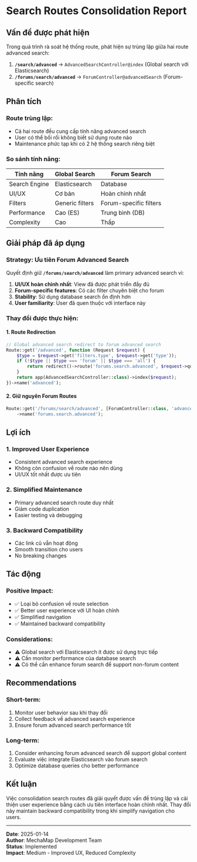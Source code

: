 # Search Routes Consolidation Report

## Vấn đề được phát hiện

Trong quá trình rà soát hệ thống route, phát hiện sự trùng lập giữa hai route advanced search:

1. **`/search/advanced`** → `AdvancedSearchController@index` (Global search với Elasticsearch)
2. **`/forums/search/advanced`** → `ForumController@advancedSearch` (Forum-specific search)

## Phân tích

### Route trùng lập:
- Cả hai route đều cung cấp tính năng advanced search
- User có thể bối rối không biết sử dụng route nào
- Maintenance phức tạp khi có 2 hệ thống search riêng biệt

### So sánh tính năng:

| Tính năng | Global Search | Forum Search |
|-----------|---------------|--------------|
| Search Engine | Elasticsearch | Database |
| UI/UX | Cơ bản | Hoàn chỉnh nhất |
| Filters | Generic filters | Forum-specific filters |
| Performance | Cao (ES) | Trung bình (DB) |
| Complexity | Cao | Thấp |

## Giải pháp đã áp dụng

### Strategy: Ưu tiên Forum Advanced Search

Quyết định giữ **`/forums/search/advanced`** làm primary advanced search vì:

1. **UI/UX hoàn chỉnh nhất**: View đã được phát triển đầy đủ
2. **Forum-specific features**: Có các filter chuyên biệt cho forum
3. **Stability**: Sử dụng database search ổn định hơn
4. **User familiarity**: User đã quen thuộc với interface này

### Thay đổi được thực hiện:

#### 1. Route Redirection
```php
// Global advanced search redirect to forum advanced search
Route::get('/advanced', function (Request $request) {
    $type = $request->get('filters.type', $request->get('type'));
    if (!$type || $type === 'forum' || $type === 'all') {
        return redirect()->route('forums.search.advanced', $request->query());
    }
    return app(AdvancedSearchController::class)->index($request);
})->name('advanced');
```

#### 2. Giữ nguyên Forum Routes
```php
Route::get('/forums/search/advanced', [ForumController::class, 'advancedSearch'])
    ->name('forums.search.advanced');
```

## Lợi ích

### 1. **Improved User Experience**
- Consistent advanced search experience
- Không còn confusion về route nào nên dùng
- UI/UX tốt nhất được ưu tiên

### 2. **Simplified Maintenance**
- Primary advanced search route duy nhất
- Giảm code duplication
- Easier testing và debugging

### 3. **Backward Compatibility**
- Các link cũ vẫn hoạt động
- Smooth transition cho users
- No breaking changes

## Tác động

### Positive Impact:
- ✅ Loại bỏ confusion về route selection
- ✅ Better user experience với UI hoàn chỉnh
- ✅ Simplified navigation
- ✅ Maintained backward compatibility

### Considerations:
- ⚠️ Global search với Elasticsearch ít được sử dụng trực tiếp
- ⚠️ Cần monitor performance của database search
- ⚠️ Có thể cần enhance forum search để support non-forum content

## Recommendations

### Short-term:
1. Monitor user behavior sau khi thay đổi
2. Collect feedback về advanced search experience
3. Ensure forum advanced search performance tốt

### Long-term:
1. Consider enhancing forum advanced search để support global content
2. Evaluate việc integrate Elasticsearch vào forum search
3. Optimize database queries cho better performance

## Kết luận

Việc consolidation search routes đã giải quyết được vấn đề trùng lập và cải thiện user experience bằng cách ưu tiên interface hoàn chỉnh nhất. Thay đổi này maintain backward compatibility trong khi simplify navigation cho users.

---
**Date**: 2025-01-14  
**Author**: MechaMap Development Team  
**Status**: Implemented  
**Impact**: Medium - Improved UX, Reduced Complexity
